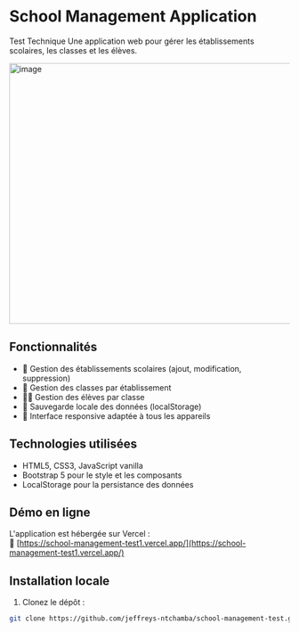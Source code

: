 # School Management Application
Test Technique
Une application web pour gérer les établissements scolaires, les classes et les élèves.

<img width="1277" height="468" alt="image" src="https://github.com/user-attachments/assets/5ebd23cc-1fe7-44e1-ac8d-6b2b6de1be43" />

## Fonctionnalités

- 🏫 Gestion des établissements scolaires (ajout, modification, suppression)
- 🏫 Gestion des classes par établissement
- 👨‍🎓 Gestion des élèves par classe
- 💾 Sauvegarde locale des données (localStorage)
- 📱 Interface responsive adaptée à tous les appareils

## Technologies utilisées

- HTML5, CSS3, JavaScript vanilla
- Bootstrap 5 pour le style et les composants
- LocalStorage pour la persistance des données

## Démo en ligne

L'application est hébergée sur Vercel :  
🔗 [https://school-management-test1.vercel.app/](https://school-management-test1.vercel.app/)

## Installation locale

1. Clonez le dépôt :
```bash
git clone https://github.com/jeffreys-ntchamba/school-management-test.git
